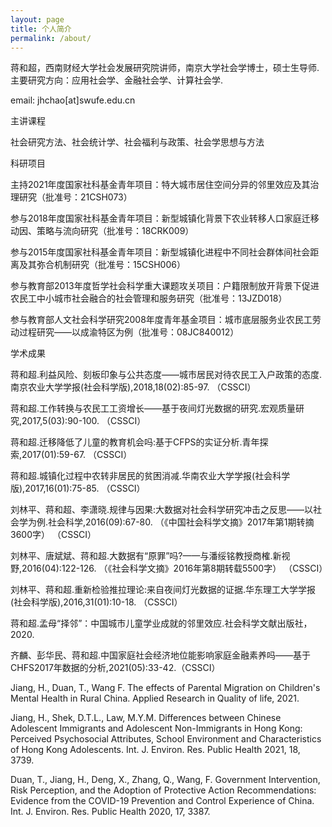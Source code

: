 ```yaml
---
layout: page
title: 个人简介
permalink: /about/
---
```


蒋和超，西南财经大学社会发展研究院讲师，南京大学社会学博士，硕士生导师.主要研究方向：应用社会学、金融社会学、计算社会学.

email: jhchao[at]swufe.edu.cn


主讲课程

社会研究方法、社会统计学、社会福利与政策、社会学思想与方法


科研项目

主持2021年度国家社科基金青年项目：特大城市居住空间分异的邻里效应及其治理研究（批准号：21CSH073）

参与2018年度国家社科基金青年项目：新型城镇化背景下农业转移人口家庭迁移动因、策略与流向研究（批准号：18CRK009）

参与2015年度国家社科基金青年项目：新型城镇化进程中不同社会群体间社会距离及其弥合机制研究（批准号：15CSH006）

参与教育部2013年度哲学社会科学重大课题攻关项目：户籍限制放开背景下促进农民工中小城市社会融合的社会管理和服务研究（批准号：13JZD018）

参与教育部人文社会科学研究2008年度青年基金项目：城市底层服务业农民工劳动过程研究——以成渝特区为例（批准号：08JC840012）


学术成果

蒋和超.利益风险、刻板印象与公共态度——城市居民对待农民工入户政策的态度.南京农业大学学报(社会科学版),2018,18(02):85-97. （CSSCI）

蒋和超.工作转换与农民工工资增长——基于夜间灯光数据的研究.宏观质量研究,2017,5(03):90-100. （CSSCI）

蒋和超.迁移降低了儿童的教育机会吗:基于CFPS的实证分析.青年探索,2017(01):59-67. （CSSCI）

蒋和超.城镇化过程中农转非居民的贫困消减.华南农业大学学报(社会科学版),2017,16(01):75-85. （CSSCI）

刘林平、蒋和超、李潇晓.规律与因果:大数据对社会科学研究冲击之反思——以社会学为例.社会科学,2016(09):67-80. （《中国社会科学文摘》2017年第1期转摘3600字） （CSSCI）

刘林平、唐斌斌、蒋和超.大数据有“原罪”吗?——与潘绥铭教授商榷.新视野,2016(04):122-126. （《社会科学文摘》2016年第8期转载5500字） （CSSCI）

刘林平、蒋和超.重新检验推拉理论:来自夜间灯光数据的证据.华东理工大学学报(社会科学版),2016,31(01):10-18. （CSSCI）

蒋和超.孟母“择邻”：中国城市儿童学业成就的邻里效应.社会科学文献出版社，2020.

齐麟、彭华民、蒋和超.中国家庭社会经济地位能影响家庭金融素养吗——基于CHFS2017年数据的分析,2021(05):33-42.（CSSCI）

Jiang, H., Duan, T., Wang F. The effects of Parental Migration on Children's Mental Health in Rural China. Applied Research in Quality of life, 2021.

Jiang, H., Shek, D.T.L., Law, M.Y.M. Differences between Chinese Adolescent Immigrants and Adolescent Non-Immigrants in Hong Kong: Perceived Psychosocial Attributes, School Environment and Characteristics of Hong Kong Adolescents. Int. J. Environ. Res. Public Health 2021, 18, 3739. 

Duan, T., Jiang, H., Deng, X., Zhang, Q., Wang, F. Government Intervention, Risk Perception, and the Adoption of Protective Action Recommendations: Evidence from the COVID-19 Prevention and Control Experience of China. Int. J. Environ. Res. Public Health 2020, 17, 3387. 

